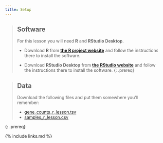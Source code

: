 ```yaml
---
title: Setup
---
```


> ## Software
>
> For this lesson you will need **R** and **RStudio Desktop**.
>
> * Download **R** from **[the R project website](https://www.r-project.org)** and follow the instructions there to install the software.
>
> * Download **RStudio Desktop** from **[the RStudio website](https://rstudio.com/)** and follow the instructions there to install the software.
{: .prereq}

> ## Data
>
> Download the following files and put them somewhere you'll remember:
> * [gene_counts_r_lesson.tsv](data/gene_counts_r_lesson.tsv)
> * [samples_r_lesson.csv](data/samples_r_lesson.csv)
>
{: .prereq}



{% include links.md %}
